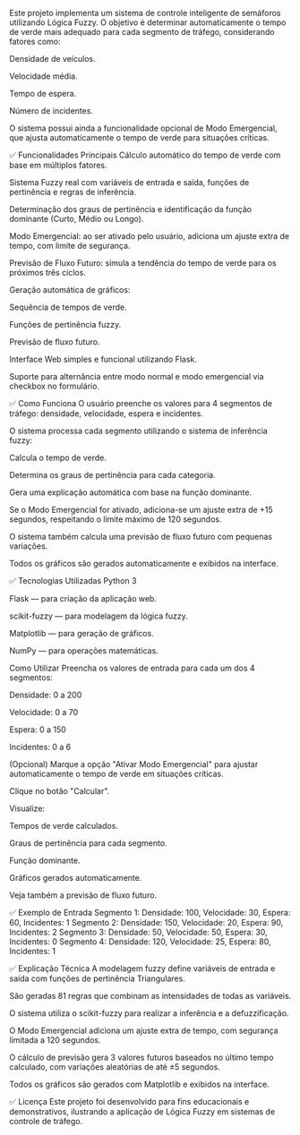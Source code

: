 Este projeto implementa um sistema de controle inteligente de semáforos utilizando Lógica Fuzzy. O objetivo é determinar automaticamente o tempo de verde mais adequado para cada segmento de tráfego, considerando fatores como:

Densidade de veículos.

Velocidade média.

Tempo de espera.

Número de incidentes.

O sistema possui ainda a funcionalidade opcional de Modo Emergencial, que ajusta automaticamente o tempo de verde para situações críticas.

✅ Funcionalidades Principais
Cálculo automático do tempo de verde com base em múltiplos fatores.

Sistema Fuzzy real com variáveis de entrada e saída, funções de pertinência e regras de inferência.

Determinação dos graus de pertinência e identificação da função dominante (Curto, Médio ou Longo).

Modo Emergencial: ao ser ativado pelo usuário, adiciona um ajuste extra de tempo, com limite de segurança.

Previsão de Fluxo Futuro: simula a tendência do tempo de verde para os próximos três ciclos.

Geração automática de gráficos:

Sequência de tempos de verde.

Funções de pertinência fuzzy.

Previsão de fluxo futuro.

Interface Web simples e funcional utilizando Flask.

Suporte para alternância entre modo normal e modo emergencial via checkbox no formulário.

✅ Como Funciona
O usuário preenche os valores para 4 segmentos de tráfego: densidade, velocidade, espera e incidentes.

O sistema processa cada segmento utilizando o sistema de inferência fuzzy:

Calcula o tempo de verde.

Determina os graus de pertinência para cada categoria.

Gera uma explicação automática com base na função dominante.

Se o Modo Emergencial for ativado, adiciona-se um ajuste extra de +15 segundos, respeitando o limite máximo de 120 segundos.

O sistema também calcula uma previsão de fluxo futuro com pequenas variações.

Todos os gráficos são gerados automaticamente e exibidos na interface.

✅ Tecnologias Utilizadas
Python 3

Flask — para criação da aplicação web.

scikit-fuzzy — para modelagem da lógica fuzzy.

Matplotlib — para geração de gráficos.

NumPy — para operações matemáticas.

 Como Utilizar
Preencha os valores de entrada para cada um dos 4 segmentos:

Densidade: 0 a 200

Velocidade: 0 a 70

Espera: 0 a 150

Incidentes: 0 a 6

(Opcional) Marque a opção "Ativar Modo Emergencial" para ajustar automaticamente o tempo de verde em situações críticas.

Clique no botão "Calcular".

Visualize:

Tempos de verde calculados.

Graus de pertinência para cada segmento.

Função dominante.

Gráficos gerados automaticamente.

Veja também a previsão de fluxo futuro.

✅ Exemplo de Entrada
Segmento 1: Densidade: 100, Velocidade: 30, Espera: 60, Incidentes: 1
Segmento 2: Densidade: 150, Velocidade: 20, Espera: 90, Incidentes: 2
Segmento 3: Densidade: 50, Velocidade: 50, Espera: 30, Incidentes: 0
Segmento 4: Densidade: 120, Velocidade: 25, Espera: 80, Incidentes: 1

✅ Explicação Técnica
A modelagem fuzzy define variáveis de entrada e saída com funções de pertinência Triangulares.

São geradas 81 regras que combinam as intensidades de todas as variáveis.

O sistema utiliza o scikit-fuzzy para realizar a inferência e a defuzzificação.

O Modo Emergencial adiciona um ajuste extra de tempo, com segurança limitada a 120 segundos.

O cálculo de previsão gera 3 valores futuros baseados no último tempo calculado, com variações aleatórias de até ±5 segundos.

Todos os gráficos são gerados com Matplotlib e exibidos na interface.

✅ Licença
Este projeto foi desenvolvido para fins educacionais e demonstrativos, ilustrando a aplicação de Lógica Fuzzy em sistemas de controle de tráfego.
